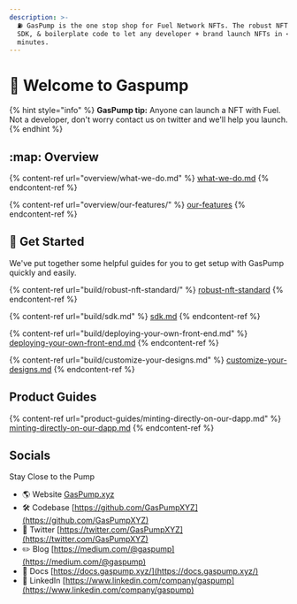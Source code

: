 ```yaml
---
description: >-
  ⛽ GasPump is the one stop shop for Fuel Network NFTs. The robust NFT standard,
  SDK, & boilerplate code to let any developer + brand launch NFTs in < 20
  minutes.
---
```


# 👋 Welcome to Gaspump

{% hint style="info" %}
**GasPump tip:** Anyone can launch a NFT with Fuel. Not a developer, don't worry contact us on twitter and we'll help you launch.
{% endhint %}

## :map: Overview

{% content-ref url="overview/what-we-do.md" %}
[what-we-do.md](overview/what-we-do.md)
{% endcontent-ref %}

{% content-ref url="overview/our-features/" %}
[our-features](overview/our-features/)
{% endcontent-ref %}

## :pushpin: Get Started

We've put together some helpful guides for you to get setup with GasPump quickly and easily.

{% content-ref url="build/robust-nft-standard/" %}
[robust-nft-standard](build/robust-nft-standard/)
{% endcontent-ref %}

{% content-ref url="build/sdk.md" %}
[sdk.md](build/sdk.md)
{% endcontent-ref %}

{% content-ref url="build/deploying-your-own-front-end.md" %}
[deploying-your-own-front-end.md](build/deploying-your-own-front-end.md)
{% endcontent-ref %}

{% content-ref url="build/customize-your-designs.md" %}
[customize-your-designs.md](build/customize-your-designs.md)
{% endcontent-ref %}

## Product Guides

{% content-ref url="product-guides/minting-directly-on-our-dapp.md" %}
[minting-directly-on-our-dapp.md](product-guides/minting-directly-on-our-dapp.md)
{% endcontent-ref %}

## Socials

Stay Close to the Pump

* 🌎 Website [GasPump.xyz](http://gaspump.xyz)
* 🛠️ Codebase [https://github.com/GasPumpXYZ](https://github.com/GasPumpXYZ)
* 🦜 Twitter [https://twitter.com/GasPumpXYZ](https://twitter.com/GasPumpXYZ)
* ✏️ Blog [https://medium.com/@gaspump](https://medium.com/@gaspump)
* 📖 Docs [https://docs.gaspump.xyz/](https://docs.gaspump.xyz/)
* :briefcase: LinkedIn [https://www.linkedin.com/company/gaspump](https://www.linkedin.com/company/gaspump)

